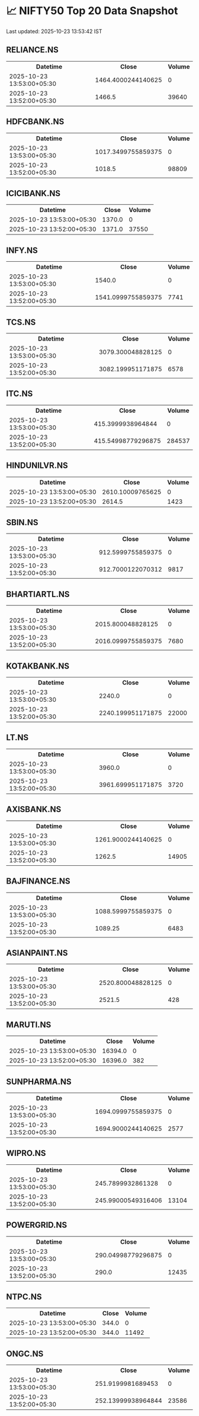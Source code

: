 # 📈 NIFTY50 Top 20 Data Snapshot

Last updated: 2025-10-23 13:53:42 IST

## RELIANCE.NS

<table>
  <tr><th>Datetime</th><th>Close</th><th>Volume</th></tr>
  <tr><td>2025-10-23 13:53:00+05:30</td><td>1464.4000244140625</td><td>0</td></tr>
  <tr><td>2025-10-23 13:52:00+05:30</td><td>1466.5</td><td>39640</td></tr>
</table>

## HDFCBANK.NS

<table>
  <tr><th>Datetime</th><th>Close</th><th>Volume</th></tr>
  <tr><td>2025-10-23 13:53:00+05:30</td><td>1017.3499755859375</td><td>0</td></tr>
  <tr><td>2025-10-23 13:52:00+05:30</td><td>1018.5</td><td>98809</td></tr>
</table>

## ICICIBANK.NS

<table>
  <tr><th>Datetime</th><th>Close</th><th>Volume</th></tr>
  <tr><td>2025-10-23 13:53:00+05:30</td><td>1370.0</td><td>0</td></tr>
  <tr><td>2025-10-23 13:52:00+05:30</td><td>1371.0</td><td>37550</td></tr>
</table>

## INFY.NS

<table>
  <tr><th>Datetime</th><th>Close</th><th>Volume</th></tr>
  <tr><td>2025-10-23 13:53:00+05:30</td><td>1540.0</td><td>0</td></tr>
  <tr><td>2025-10-23 13:52:00+05:30</td><td>1541.0999755859375</td><td>7741</td></tr>
</table>

## TCS.NS

<table>
  <tr><th>Datetime</th><th>Close</th><th>Volume</th></tr>
  <tr><td>2025-10-23 13:53:00+05:30</td><td>3079.300048828125</td><td>0</td></tr>
  <tr><td>2025-10-23 13:52:00+05:30</td><td>3082.199951171875</td><td>6578</td></tr>
</table>

## ITC.NS

<table>
  <tr><th>Datetime</th><th>Close</th><th>Volume</th></tr>
  <tr><td>2025-10-23 13:53:00+05:30</td><td>415.3999938964844</td><td>0</td></tr>
  <tr><td>2025-10-23 13:52:00+05:30</td><td>415.54998779296875</td><td>284537</td></tr>
</table>

## HINDUNILVR.NS

<table>
  <tr><th>Datetime</th><th>Close</th><th>Volume</th></tr>
  <tr><td>2025-10-23 13:53:00+05:30</td><td>2610.10009765625</td><td>0</td></tr>
  <tr><td>2025-10-23 13:52:00+05:30</td><td>2614.5</td><td>1423</td></tr>
</table>

## SBIN.NS

<table>
  <tr><th>Datetime</th><th>Close</th><th>Volume</th></tr>
  <tr><td>2025-10-23 13:53:00+05:30</td><td>912.5999755859375</td><td>0</td></tr>
  <tr><td>2025-10-23 13:52:00+05:30</td><td>912.7000122070312</td><td>9817</td></tr>
</table>

## BHARTIARTL.NS

<table>
  <tr><th>Datetime</th><th>Close</th><th>Volume</th></tr>
  <tr><td>2025-10-23 13:53:00+05:30</td><td>2015.800048828125</td><td>0</td></tr>
  <tr><td>2025-10-23 13:52:00+05:30</td><td>2016.0999755859375</td><td>7680</td></tr>
</table>

## KOTAKBANK.NS

<table>
  <tr><th>Datetime</th><th>Close</th><th>Volume</th></tr>
  <tr><td>2025-10-23 13:53:00+05:30</td><td>2240.0</td><td>0</td></tr>
  <tr><td>2025-10-23 13:52:00+05:30</td><td>2240.199951171875</td><td>22000</td></tr>
</table>

## LT.NS

<table>
  <tr><th>Datetime</th><th>Close</th><th>Volume</th></tr>
  <tr><td>2025-10-23 13:53:00+05:30</td><td>3960.0</td><td>0</td></tr>
  <tr><td>2025-10-23 13:52:00+05:30</td><td>3961.699951171875</td><td>3720</td></tr>
</table>

## AXISBANK.NS

<table>
  <tr><th>Datetime</th><th>Close</th><th>Volume</th></tr>
  <tr><td>2025-10-23 13:53:00+05:30</td><td>1261.9000244140625</td><td>0</td></tr>
  <tr><td>2025-10-23 13:52:00+05:30</td><td>1262.5</td><td>14905</td></tr>
</table>

## BAJFINANCE.NS

<table>
  <tr><th>Datetime</th><th>Close</th><th>Volume</th></tr>
  <tr><td>2025-10-23 13:53:00+05:30</td><td>1088.5999755859375</td><td>0</td></tr>
  <tr><td>2025-10-23 13:52:00+05:30</td><td>1089.25</td><td>6483</td></tr>
</table>

## ASIANPAINT.NS

<table>
  <tr><th>Datetime</th><th>Close</th><th>Volume</th></tr>
  <tr><td>2025-10-23 13:53:00+05:30</td><td>2520.800048828125</td><td>0</td></tr>
  <tr><td>2025-10-23 13:52:00+05:30</td><td>2521.5</td><td>428</td></tr>
</table>

## MARUTI.NS

<table>
  <tr><th>Datetime</th><th>Close</th><th>Volume</th></tr>
  <tr><td>2025-10-23 13:53:00+05:30</td><td>16394.0</td><td>0</td></tr>
  <tr><td>2025-10-23 13:52:00+05:30</td><td>16396.0</td><td>382</td></tr>
</table>

## SUNPHARMA.NS

<table>
  <tr><th>Datetime</th><th>Close</th><th>Volume</th></tr>
  <tr><td>2025-10-23 13:53:00+05:30</td><td>1694.0999755859375</td><td>0</td></tr>
  <tr><td>2025-10-23 13:52:00+05:30</td><td>1694.9000244140625</td><td>2577</td></tr>
</table>

## WIPRO.NS

<table>
  <tr><th>Datetime</th><th>Close</th><th>Volume</th></tr>
  <tr><td>2025-10-23 13:53:00+05:30</td><td>245.7899932861328</td><td>0</td></tr>
  <tr><td>2025-10-23 13:52:00+05:30</td><td>245.99000549316406</td><td>13104</td></tr>
</table>

## POWERGRID.NS

<table>
  <tr><th>Datetime</th><th>Close</th><th>Volume</th></tr>
  <tr><td>2025-10-23 13:53:00+05:30</td><td>290.04998779296875</td><td>0</td></tr>
  <tr><td>2025-10-23 13:52:00+05:30</td><td>290.0</td><td>12435</td></tr>
</table>

## NTPC.NS

<table>
  <tr><th>Datetime</th><th>Close</th><th>Volume</th></tr>
  <tr><td>2025-10-23 13:53:00+05:30</td><td>344.0</td><td>0</td></tr>
  <tr><td>2025-10-23 13:52:00+05:30</td><td>344.0</td><td>11492</td></tr>
</table>

## ONGC.NS

<table>
  <tr><th>Datetime</th><th>Close</th><th>Volume</th></tr>
  <tr><td>2025-10-23 13:53:00+05:30</td><td>251.9199981689453</td><td>0</td></tr>
  <tr><td>2025-10-23 13:52:00+05:30</td><td>252.13999938964844</td><td>23586</td></tr>
</table>

